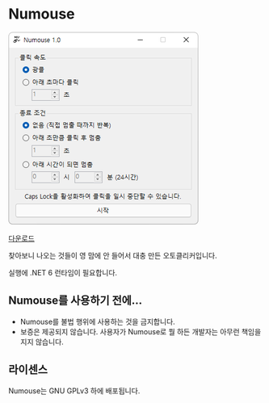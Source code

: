 # Numouse

![스크린샷](images/sc_ko.png)

[다운로드](https://github.com/sinusinu/Numouse/releases)

찾아보니 나오는 것들이 영 맘에 안 들어서 대충 만든 오토클리커입니다.

실행에 .NET 6 런타임이 필요합니다.

## Numouse를 사용하기 전에...

- Numouse를 불법 행위에 사용하는 것을 금지합니다.
- 보증은 제공되지 않습니다. 사용자가 Numouse로 뭘 하든 개발자는 아무런 책임을 지지 않습니다.

## 라이센스

Numouse는 GNU GPLv3 하에 배포됩니다.
